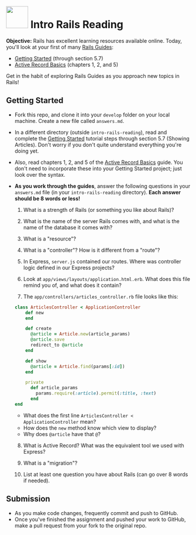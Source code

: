 # <img src="https://cloud.githubusercontent.com/assets/7833470/10899314/63829980-8188-11e5-8cdd-4ded5bcb6e36.png" height="60"> Intro Rails Reading

**Objective:** Rails has excellent learning resources available online. Today, you'll look at your first of many <a href="http://guides.rubyonrails.org" target="_blank">Rails Guides</a>:

  * <a href="http://guides.rubyonrails.org/getting_started.html" target="_blank">Getting Started</a> (through section 5.7)
  * <a href="http://guides.rubyonrails.org/active_record_basics.html" target="_blank">Active Record Basics</a> (chapters 1, 2, and 5)

Get in the habit of exploring Rails Guides as you approach new topics in Rails!

## Getting Started

* Fork this repo, and clone it into your `develop` folder on your local machine. Create a new file called `answers.md`.

* In a different directory (outside `intro-rails-reading`), read and complete the <a href="http://guides.rubyonrails.org/getting_started.html" target="_blank">Getting Started</a> tutorial steps through section 5.7 (Showing Articles). Don't worry if you don't quite understand everything you're doing yet.

* Also, read chapters 1, 2, and 5 of the <a href="http://guides.rubyonrails.org/active_record_basics.html" target="_blank">Active Record Basics</a> guide. You don't need to incorporate these into your Getting Started project; just look over the syntax.

* **As you work through the guides**, answer the following questions in your `answers.md` file (in your `intro-rails-reading` directory). **Each answer should be 8 words or less!**

  1. What is a strength of Rails (or something you like about Rails)?

  2. What is the name of the server Rails comes with, and what is the name of the database it comes with?

  3. What is a "resource"?

  4. What is a "controller"? How is it different from a "route"?

  5. In Express, `server.js` contained our routes. Where was controller logic defined in our Express projects?

  6. Look at `app/views/layouts/application.html.erb`. What does this file remind you of, and what does it contain?

  7. The `app/controllers/articles_controller.rb` file looks like this:

  	```ruby
  	class ArticlesController < ApplicationController
  	 	def new
  		end

  		def create
  		  @article = Article.new(article_params)
  		  @article.save
  		  redirect_to @article
  		end

  		def show
  		  @article = Article.find(params[:id])
  		end

  		private
  		  def article_params
  		    params.require(:article).permit(:title, :text)
  		  end
  	end
  	```

    * What does the first line `ArticlesController < ApplicationController` mean?
    * How does the `new` method know which view to display?
    * Why does `@article` have that `@`?

  8. What is Active Record? What was the equivalent tool we used with Express?

  9. What is a "migration"?

  10. List at least one question you have about Rails (can go over 8 words if needed).

## Submission

* As you make code changes, frequently commit and push to GitHub.
* Once you've finished the assignment and pushed your work to GitHub, make a pull request from your fork to the original repo.

